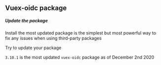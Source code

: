 ## Vuex-oidc package
##### Update the package

Install the most updated package is the simplest but most powerful way to fix any issues when using third-party packages

Try to update your package

`3.10.1` is the most updated `vuex-oidc` package as of December 2nd 2020